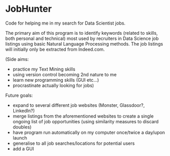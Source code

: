 # JobHunter

Code for helping me in my search for Data Scientist jobs.

The primary aim of this program is to identify keywords (related to skills, both personal and technical) most used by recruiters in Data Science job listings using basic Natural Language Processing methods. The job listings will initially only be extracted from Indeed.com.

(Side aims:
* practice my Text Mining skills
* using version control becoming 2nd nature to me
* learn new programming skills (GUI etc...)
* procrastinate actually looking for jobs)

Future goals:
* expand to several different job websites (Monster, Glassdoor?, LinkedIn?)
* merge listings from the aforementioned websites to create a single ongoing list of job opportunities (using similarity measures to discard doubles)
* have program run automatically on my computer once/twice a day/upon launch
* generalise to all job searches/locations for potential users
* add a GUI
